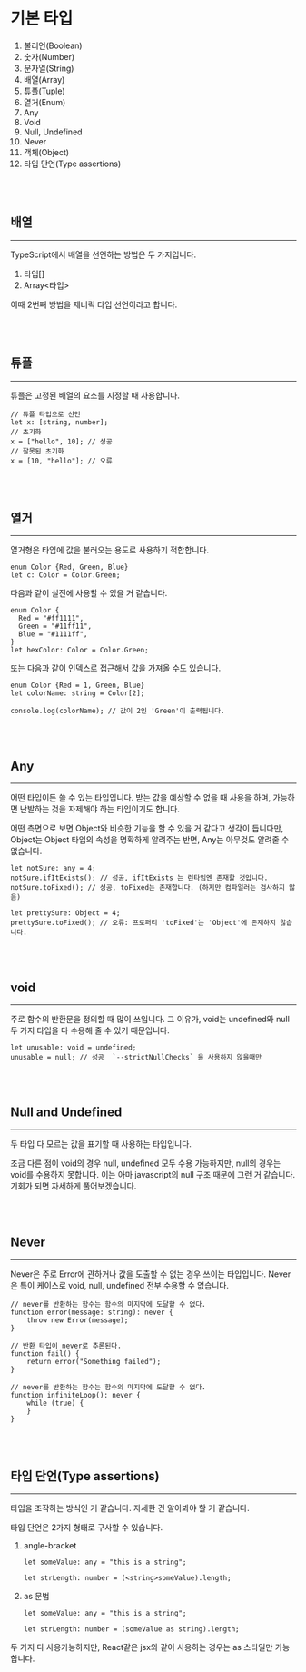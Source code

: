 # 기본 타입

1. 불리언(Boolean)
2. 숫자(Number)
3. 문자열(String)
4. 배열(Array)
5. 튜플(Tuple)
6. 열거(Enum)
7. Any
8. Void
9. Null, Undefined
10. Never
11. 객체(Object)
12. 타입 단언(Type assertions)


<br>
<br>

## 배열
---

TypeScript에서 배열을 선언하는 방법은 두 가지입니다.

1. 타입[]
2. Array<타입>

이때 2번째 방법을 제너릭 타입 선언이라고 합니다.


<br>
<br>

## 튜플
---

튜플은 고정된 배열의 요소를 지정할 때 사용합니다.

```tsx
// 튜플 타입으로 선언
let x: [string, number];
// 초기화
x = ["hello", 10]; // 성공
// 잘못된 초기화
x = [10, "hello"]; // 오류
```


<br>
<br>

## 열거
---

열거형은 타입에 값을 불러오는 용도로 사용하기 적합합니다.

```tsx
enum Color {Red, Green, Blue}
let c: Color = Color.Green;
```

 다음과 같이 실전에 사용할 수 있을 거 같습니다.

```tsx
enum Color {
  Red = "#ff1111",
  Green = "#11ff11",
  Blue = "#1111ff",
}
let hexColor: Color = Color.Green;
```

또는 다음과 같이 인덱스로 접근해서 값을 가져올 수도 있습니다.

```tsx
enum Color {Red = 1, Green, Blue}
let colorName: string = Color[2];

console.log(colorName); // 값이 2인 'Green'이 출력됩니다.
```


<br>
<br>

## Any
---

어떤 타입이든 쓸 수 있는 타입입니다. 받는 값을 예상할 수 없을 때 사용을 하며, 가능하면 난발하는 것을 자제해야 하는 타입이기도 합니다.

어떤 측면으로 보면 Object와 비슷한 기능을 할 수 있을 거 같다고 생각이 듭니다만,
Object는 Object 타입의 속성을 명확하게 알려주는 반면, Any는 아무것도 알려줄 수 없습니다.

```tsx
let notSure: any = 4;
notSure.ifItExists(); // 성공, ifItExists 는 런타임엔 존재할 것입니다.
notSure.toFixed(); // 성공, toFixed는 존재합니다. (하지만 컴파일러는 검사하지 않음)

let prettySure: Object = 4;
prettySure.toFixed(); // 오류: 프로퍼티 'toFixed'는 'Object'에 존재하지 않습니다.
```


<br>
<br>

## void
---

주로 함수의 반환문을 정의할 때 많이 쓰입니다. 그 이유가, void는 undefined와 null 두 가지 타입을 다 수용해 줄 수 있기 때문입니다. 

```tsx
let unusable: void = undefined;
unusable = null; // 성공  `--strictNullChecks` 을 사용하지 않을때만
```


<br>
<br>

## Null and Undefined
---

두 타입 다 모르는 값을 표기할 때 사용하는 타입입니다.

조금 다른 점이 void의 경우 null, undefined 모두 수용 가능하지만, null의 경우는 void를 수용하지 못합니다. 이는 아마 javascript의 null 구조 때문에 그런 거 같습니다. 기회가 되면 자세하게 풀어보겠습니다.


<br>
<br>

## Never
---

Never은 주로 Error에 관하거나 값을 도출할 수 없는 경우 쓰이는 타입입니다.
Never은 특이 케이스로 void, null, undefined 전부 수용할 수 없습니다.

```tsx
// never를 반환하는 함수는 함수의 마지막에 도달할 수 없다.
function error(message: string): never {
    throw new Error(message);
}

// 반환 타입이 never로 추론된다.
function fail() {
    return error("Something failed");
}

// never를 반환하는 함수는 함수의 마지막에 도달할 수 없다.
function infiniteLoop(): never {
    while (true) {
    }
}
```

<br>
<br>

## 타입 단언(Type assertions)
---

타입을 조작하는 방식인 거 같습니다. 자세한 건 알아봐야 할 거 같습니다.

타입 단언은 2가지 형태로 구사할 수 있습니다.

1. angle-bracket
    
    ```tsx
    let someValue: any = "this is a string";
    
    let strLength: number = (<string>someValue).length;
    ```
    
2. as 문법
    
    ```tsx
    let someValue: any = "this is a string";
    
    let strLength: number = (someValue as string).length;
    ```
    

두 가지 다 사용가능하지만, React같은 jsx와 같이 사용하는 경우는 as 스타일만 가능합니다.